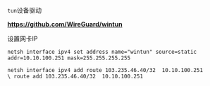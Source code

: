 
`tun`设备驱动

**https://github.com/WireGuard/wintun**



设置网卡IP

```
netsh interface ipv4 set address name="wintun" source=static addr=10.10.100.251 mask=255.255.255.255

netsh interface ipv4 add route 103.235.46.40/32  10.10.100.251
\ route add 103.235.46.40/32  10.10.100.251
```
